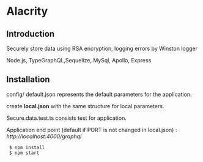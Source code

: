 # Alacrity

## Introduction

 Securely store data using RSA encryption, logging errors by Winston logger

 Node.js, TypeGraphQL,Sequelize, MySql, Apollo, Express


## Installation


config/ default.json  represents the default parameters for the application. 

create **local.json** with the same structure for local parameters. 

 Secure.data.test.ts  consists  test for application.

 Application end point (default if PORT is not changed in local.json)  :  *http://localhost:4000/graphql*

```
 $ npm install
 $ npm start
```




